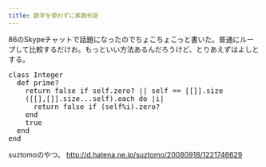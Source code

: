 ```yaml
---
title: 数字を使わずに素数判定
---
```

86のSkypeチャットで話題になったのでちょこちょこっと書いた。普通にループして比較するだけお。もっといい方法あるんだろうけど、とりあえずはよしとする。

<pre lang="ruby">
class Integer
  def prime?
    return false if self.zero? || self == [[]].size
    ([[],[]].size...self).each do |i|
      return false if (self%i).zero?
    end
    true
  end
end
</pre>

suztomoのやつ。
<a href="http://d.hatena.ne.jp/suztomo/20080918/1221746629">http://d.hatena.ne.jp/suztomo/20080918/1221746629</a>
